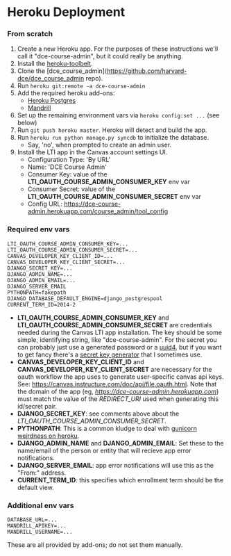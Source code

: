 # Heroku Deployment

### From scratch

1. Create a new Heroku app. For the purposes of these instructions we'll call it "dce-course-admin", but it could really be anything.
2. Install the [heroku-toolbelt](https://toolbelt.heroku.com/).
3. Clone the [dce_course_admin](https://github.com/harvard-dce/dce_course_admin repo).
4. Run `heroku git:remote -a dce-course-admin`
5. Add the required heroku add-ons: 
    * [Heroku Postgres](https://addons.heroku.com/heroku-postgresql) 
    * [Mandrill](https://addons.heroku.com/mandrill)
6. Set up the remaining environment vars via `heroku config:set ...` (see below)
7. Run `git push heroku master`. Heroku will detect and build the app.
8. Run `heroku run python manage.py syncdb` to initialize the database. 
    * Say, 'no', when prompted to create an admin user.
9. Install the LTI app in the Canvas account settings UI. 
    * Configuration Type: 'By URL'
    * Name: 'DCE Course Admin'
    * Consumer Key: value of the **LTI_OAUTH_COURSE_ADMIN_CONSUMER_KEY** env var
    * Consumer Secret: value of the **LTI_OAUTH_COURSE_ADMIN_CONSUMER_SECRET** env var
    * Config URL: https://dce-course-admin.herokuapp.com/course_admin/tool_config

### Required env vars

```
LTI_OAUTH_COURSE_ADMIN_CONSUMER_KEY=...
LTI_OAUTH_COURSE_ADMIN_CONSUMER_SECRET=...
CANVAS_DEVELOPER_KEY_CLIENT_ID=...
CANVAS_DEVELOPER_KEY_CLIENT_SECRET=...
DJANGO_SECRET_KEY=...
DJANGO_ADMIN_NAME=...
DJANGO_ADMIN_EMAIL=...
DJANGO_SERVER_EMAIL
PYTHONPATH=fakepath
DJANGO_DATABASE_DEFAULT_ENGINE=django_postgrespool
CURRENT_TERM_ID=2014-2
```

* **LTI_OAUTH_COURSE_ADMIN_CONSUMER_KEY** and **LTI_OAUTH_COURSE_ADMIN_CONSUMER_SECRET** are credentials needed during the Canvas LTI app installation. The key should be some simple, identifying string, like "dce-course-admin". For the secret you can probably just use a generated password or a [uuid4](http://en.wikipedia.org/wiki/Universally_unique_identifier#Version_4_.28random.29), but if you want to get fancy there's a [secret key generator](http://techblog.leosoto.com/django-secretkey-generation/) that I sometimes use.
* **CANVAS_DEVELOPER_KEY_CLIENT_ID** and **CANVAS_DEVELOPER_KEY_CLIENT_SECRET** are necessary for the oauth workflow the app uses to generate user-specific canvas api keys. See: https://canvas.instructure.com/doc/api/file.oauth.html. Note that the domain of the app (eg, *https://dce-course-admin.herokuapp.com*) must match the value of the *REDIRECT_URI* used when generating this id/secret pair.
* **DJANGO_SECRET_KEY**: see comments above about the *LTI_OAUTH_COURSE_ADMIN_CONSUMER_SECRET*.
* **PYTHONPATH**: This is a common kludge to deal with [gunicorn weirdness on heroku](https://github.com/heroku/heroku-buildpack-python/wiki/Troubleshooting#no-module-named-appwsgiapp).
* **DJANGO_ADMIN_NAME** and **DJANGO_ADMIN_EMAIL**: Set these to the name/email of the person or entity that will recieve app error notifications.
* **DJANGO_SERVER_EMAIL**: app error notifications will use this as the "From:" address.
* **CURRENT_TERM_ID**: this specifies which enrollment term should be the default view.

### Additional env vars

```
DATABASE_URL=...
MANDRILL_APIKEY=...
MANDRILL_USERNAME=...
```

These are all provided by add-ons; do not set them manually.


